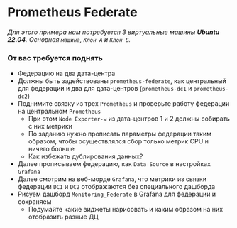 # Prometheus Federate

_Для этого примера нам потребуется 3 виртуальные машины **Ubuntu 22.04**. Основная `машина`, `Клон А` и `Клон Б`._

### От вас требуется поднять
 - Федерацию на два дата-центра
 - Должны быть задействованы `prometheus-federate`, как центральный для федерации и два для дата-центров (`prometheus-dc1` и `prometheus-dc2`)
 - Поднимите связку из трех `Prometheus` и проверьте работу федерации на центральном `Prometheus`
   - При этом `Node Exporter-ы` из дата-центров 1 и 2 должны собирать с них метрики
   - По заданию нужно прописать параметры федерации таким образом, чтобы осуществлялся сбор только метрик CPU и ничего больше 
   - Как избежать дублирования данных?
 - Далее прописываем федерацию, как `Data Source` в настройках `Grafana`
 - Далее смотрим на веб-морде `Grafana`, что метрики из связки федерации `DC1` и `DC2` отображаются без специального дашборда
 - Рисуем дашборд `Monitoring_Federate` в Grafana для федерации и сохраняем
   - Подумайте какие виджеты нарисовать и каким образом на них отобразить разные ДЦ
